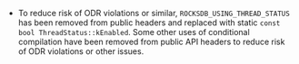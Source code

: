 * To reduce risk of ODR violations or similar, `ROCKSDB_USING_THREAD_STATUS` has been removed from public headers and replaced with static `const bool ThreadStatus::kEnabled`. Some other uses of conditional compilation have been removed from public API headers to reduce risk of ODR violations or other issues.
